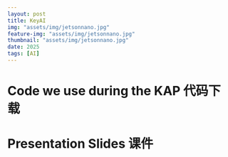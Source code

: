 ```yaml
---
layout: post
title: KeyAI
img: "assets/img/jetsonnano.jpg"
feature-img: "assets/img/jetsonnano.jpg"
thumbnail: "assets/img/jetsonnano.jpg"
date: 2025
tags: [AI]
---
```

# Code we use during the KAP 代码下载

# Presentation Slides 课件
